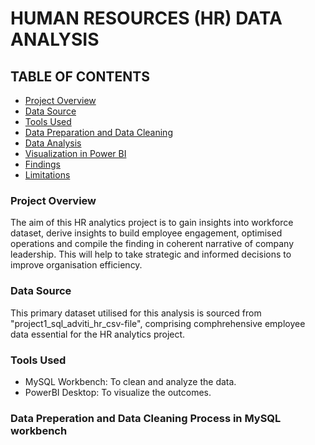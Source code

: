 
# HUMAN RESOURCES (HR) DATA ANALYSIS

## TABLE OF CONTENTS

- [Project Overview](#Project-Overview)
- [Data Source](#Data-Source)
- [Tools Used](#Tools-Used)
- [Data Preparation and Data Cleaning](#Data-Preparation-and-Data-Cleaning-Process-in-MySQL-Workbench)
- [Data Analysis](#Questions-Answered-in-Data-Analysis-Process-in-MySQL-Workbench)
- [Visualization in Power BI](#Visualization-in-Power-BI)
- [Findings](#Findings-from-the-Analysis)
- [Limitations](#Limitations)

### Project Overview

The aim of this HR analytics project is to gain insights into workforce dataset, derive insights to build employee engagement, optimised operations and compile the finding in coherent narrative of company leadership. This will help to take strategic and informed decisions to improve organisation efficiency.

### Data Source

This primary dataset utilised for this analysis is sourced from "project1_sql_adviti_hr_csv-file", comprising comphrehensive employee data essential for the HR analytics project.

### Tools Used

- MySQL Workbench: To clean and analyze the data.
- PowerBI Desktop: To visualize the outcomes.

### Data Preperation and Data Cleaning Process in MySQL workbench
